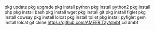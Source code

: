 pkg update
pkg upgrade
pkg install python
pkg install python2
pkg install php
pkg install bash
pkg install wget
pkg install git
pkg install figlet
pkg install cowsay
pkg install lolcat
pkg install toilet
pkg install pyfiglet
gem install lolcat
git clone https://github.com/AMEER.Tzy/dmbf
cd dmbf

